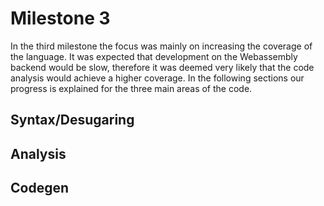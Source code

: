 # Milestone 3

In the third milestone the focus was mainly on increasing the coverage of the language. It was expected that development on the Webassembly backend would be slow, therefore it was deemed very likely that the code analysis would achieve a higher coverage.
In the following sections our progress is explained for the three main areas of the code. 

## Syntax/Desugaring



## Analysis



## Codegen
